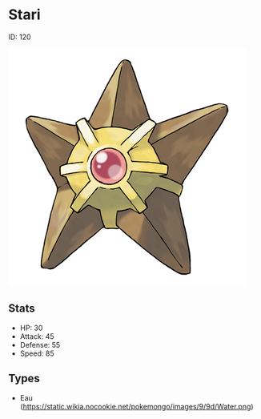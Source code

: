 # Stari


ID: 120

![](https://raw.githubusercontent.com/PokeAPI/sprites/master/sprites/pokemon/other/official-artwork/120.png "Stari")

## Stats


 - HP: 30
 - Attack: 45
 - Defense: 55
 - Speed: 85

## Types


 - Eau (https://static.wikia.nocookie.net/pokemongo/images/9/9d/Water.png)
